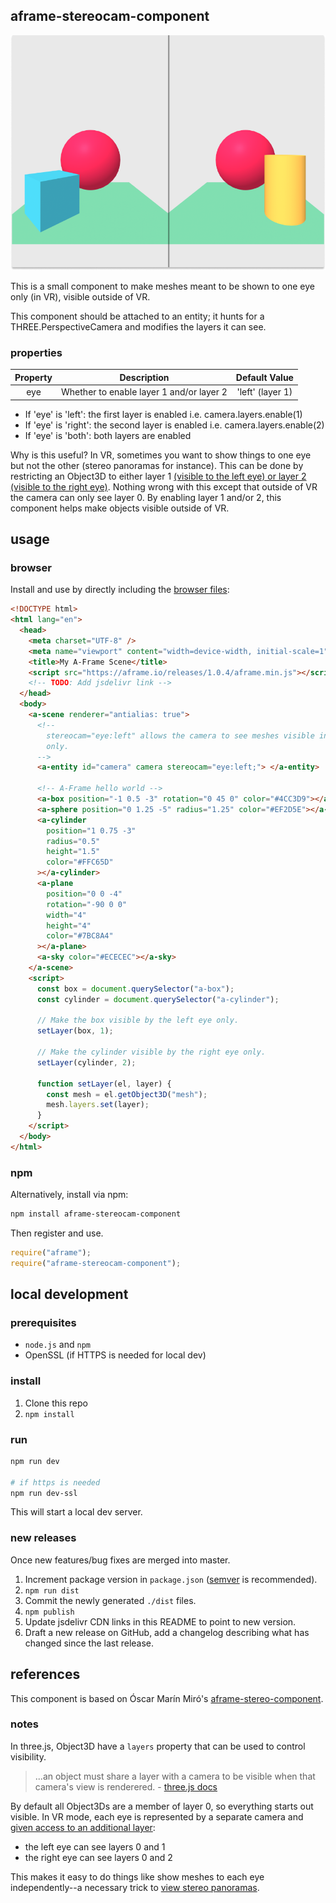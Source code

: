 ## aframe-stereocam-component

<img alt="An image split in half. Left side has: a green floor, a blue cube, and a red sphere. Right side has: a green floor, a red sphere, and a yellow cylinder." src="./in-vr.png">

This is a small component to make meshes meant to be shown to one eye only (in VR), visible outside of VR.

This component should be attached to an <a-camera> entity; it hunts for a THREE.PerspectiveCamera and modifies the layers it can see.

### properties

| Property |               Description                |  Default Value   |
| :------: | :--------------------------------------: | :--------------: |
|   eye    | Whether to enable layer 1 and/or layer 2 | 'left' (layer 1) |

- If 'eye' is 'left': the first layer is enabled i.e. camera.layers.enable(1)
- If 'eye' is 'right': the second layer is enabled i.e. camera.layers.enable(2)
- If 'eye' is 'both': both layers are enabled

Why is this useful? In VR, sometimes you want to show things to one eye but
not the other (stereo panoramas for instance). This can be done by restricting
an Object3D to either layer 1 [(visible to the left eye) or layer 2 (visible
to the right eye)](https://github.com/mrdoob/three.js/blob/0950e5b6e8bceb520c154f45b5c240af45f0ed11/src/renderers/webxr/WebXRManager.js#L41). Nothing wrong with this except that outside of VR the
camera can only see layer 0. By enabling layer 1 and/or 2, this component
helps make objects visible outside of VR.

## usage

### browser

Install and use by directly including the [browser files](dist):

```html
<!DOCTYPE html>
<html lang="en">
  <head>
    <meta charset="UTF-8" />
    <meta name="viewport" content="width=device-width, initial-scale=1" />
    <title>My A-Frame Scene</title>
    <script src="https://aframe.io/releases/1.0.4/aframe.min.js"></script>
    <!-- TODO: Add jsdelivr link -->
  </head>
  <body>
    <a-scene renderer="antialias: true">
      <!--
        stereocam="eye:left" allows the camera to see meshes visible in layer 1
        only.
      -->
      <a-entity id="camera" camera stereocam="eye:left;"> </a-entity>

      <!-- A-Frame hello world -->
      <a-box position="-1 0.5 -3" rotation="0 45 0" color="#4CC3D9"></a-box>
      <a-sphere position="0 1.25 -5" radius="1.25" color="#EF2D5E"></a-sphere>
      <a-cylinder
        position="1 0.75 -3"
        radius="0.5"
        height="1.5"
        color="#FFC65D"
      ></a-cylinder>
      <a-plane
        position="0 0 -4"
        rotation="-90 0 0"
        width="4"
        height="4"
        color="#7BC8A4"
      ></a-plane>
      <a-sky color="#ECECEC"></a-sky>
    </a-scene>
    <script>
      const box = document.querySelector("a-box");
      const cylinder = document.querySelector("a-cylinder");

      // Make the box visible by the left eye only.
      setLayer(box, 1);

      // Make the cylinder visible by the right eye only.
      setLayer(cylinder, 2);

      function setLayer(el, layer) {
        const mesh = el.getObject3D("mesh");
        mesh.layers.set(layer);
      }
    </script>
  </body>
</html>
```

### npm

Alternatively, install via npm:

```bash
npm install aframe-stereocam-component
```

Then register and use.

```js
require("aframe");
require("aframe-stereocam-component");
```

## local development

### prerequisites

- `node.js` and `npm`
- OpenSSL (if HTTPS is needed for local dev)

### install

1. Clone this repo
2. `npm install`

### run

```bash
npm run dev

# if https is needed
npm run dev-ssl
```

This will start a local dev server.

### new releases

Once new features/bug fixes are merged into master.

1. Increment package version in `package.json` ([semver](https://semver.org/) is recommended).
2. `npm run dist`
3. Commit the newly generated `./dist` files.
4. `npm publish`
5. Update jsdelivr CDN links in this README to point to new version.
6. Draft a new release on GitHub, add a changelog describing what has changed since the last release.

## references

This component is based on Óscar Marín Miró's [aframe-stereo-component](https://github.com/oscarmarinmiro/aframe-stereo-component).

### notes

In three.js, Object3D have a `layers` property that can be used to control visibility.

> ...an object must share a layer with a camera to be visible when that camera's view is renderered. - [three.js docs](https://threejs.org/docs/index.html#api/en/core/Layers)

By default all Object3Ds are a member of layer 0, so everything starts out visible. In VR mode, each eye is represented by a separate camera and [given access to an additional layer](https://github.com/mrdoob/three.js/blob/0950e5b6e8bceb520c154f45b5c240af45f0ed11/src/renderers/webxr/WebXRManager.js#L41):

- the left eye can see layers 0 and 1
- the right eye can see layers 0 and 2

This makes it easy to do things like show meshes to each eye independently--a necessary trick to [view stereo panoramas](https://github.com/bryik/stereo-panorama-viewer).
